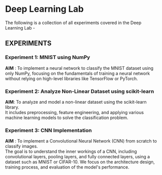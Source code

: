 
# Deep Learning Lab

The following is a collection of all experiments covered in the Deep Learning Lab - 

## EXPERIMENTS

### Experiment 1: MNIST using NumPy
**AIM** :  To implement a neural network to classify the MNIST dataset using only NumPy, focusing on the fundamentals of training a neural network without relying on high-level libraries like TensorFlow or PyTorch.

### Experiment 2: Analyze Non-Linear Dataset using scikit-learn
**AIM**: To analyze and model a non-linear dataset using the scikit-learn library. <br>
It includes preprocessing, feature engineering, and applying various machine learning models to solve the classification problem.

### Experiment 3: CNN Implementation
**AIM** : To implement a Convolutional Neural Network (CNN) from scratch to classify images. <br>
The goal is to understand the inner workings of a CNN, including convolutional layers, pooling layers, and fully connected layers, using a dataset such as MNIST or CIFAR-10. We focus on the architecture design, training process, and evaluation of the model's performance.

